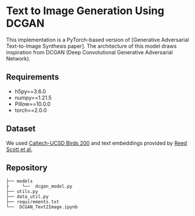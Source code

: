 # Text to Image Generation Using DCGAN

This implementation is a PyTorch-based version of [Generative Adversarial Text-to-Image Synthesis paper]. The architecture of this model draws inspiration from DCGAN (Deep Convolutional Generative Adversarial Network).

## Requirements

- h5py==3.6.0
- numpy==1.21.5
- Pillow==10.0.0
- torch==2.0.0

## Dataset

We used [Caltech-UCSD Birds 200](http://www.vision.caltech.edu/visipedia/CUB-200.html) and text embeddings provided by [Reed Scott et al.](https://github.com/reedscot/icml2016)

## Repository

```
├── models
├     └──  dcgan_model.py
├── utils.py
├── data_util.py
├── requirements.txt
└──  DCGAN_Text2Image.ipynb
```



